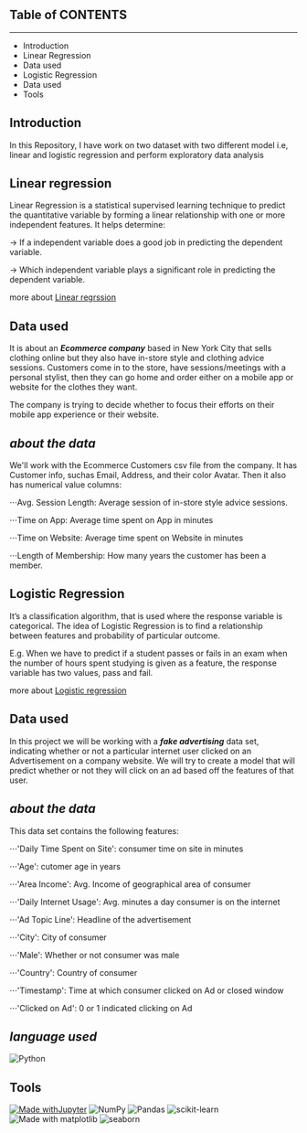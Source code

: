 ## Table of CONTENTS 
---------------------

 * Introduction
 * Linear Regression
 * Data used
 * Logistic Regression
 * Data used
 * Tools


**Introduction**
------------------------
In this Repository, I have work on two dataset with two different model i.e, linear and logistic regression and perform exploratory data analysis

**Linear regression**
----------------------

Linear Regression is a statistical supervised learning technique to predict the quantitative variable by forming a linear relationship with one or more independent features.
It helps determine:

→ If a independent variable does a good job in predicting the dependent variable.

→ Which independent variable plays a significant role in predicting the dependent variable.

more about [Linear regrssion](https://en.wikipedia.org/wiki/Linear_regression)

**Data used**
-------------------------
It is about an ***Ecommerce company*** based in New York City that sells clothing online but they also have in-store style and clothing advice sessions. Customers come in to the store, have sessions/meetings with a personal stylist, then they can go home and order either on a mobile app or website for the clothes they want.

The company is trying to decide whether to focus their efforts on their mobile app experience or their website. 

***about the data***
-------------------------
We'll work with the Ecommerce Customers csv file from the company. It has Customer info, suchas Email, Address, and their color Avatar. Then it also has numerical value columns:

⋅⋅⋅Avg. Session Length: Average session of in-store style advice sessions.

⋅⋅⋅Time on App: Average time spent on App in minutes

⋅⋅⋅Time on Website: Average time spent on Website in minutes

⋅⋅⋅Length of Membership: How many years the customer has been a member.

**Logistic Regression**
----------------------------
It’s a classification algorithm, that is used where the response variable is categorical. The idea of Logistic Regression is to find a relationship between features and probability of particular outcome.

E.g. When we have to predict if a student passes or fails in an exam when the number of hours spent studying is given as a feature, the response variable has two values, pass and fail.

more about [Logistic regression](https://en.wikipedia.org/wiki/Logistic_regression)

**Data used**
--------------------------
In this project we will be working with a ***fake advertising*** data set, indicating whether or not a particular internet user clicked on an Advertisement on a company website. We will try to create a model that will predict whether or not they will click on an ad based off the features of that user.

***about the data***
--------------------------
This data set contains the following features:

⋅⋅⋅'Daily Time Spent on Site': consumer time on site in minutes

⋅⋅⋅'Age': cutomer age in years

⋅⋅⋅'Area Income': Avg. Income of geographical area of consumer

⋅⋅⋅'Daily Internet Usage': Avg. minutes a day consumer is on the internet

⋅⋅⋅'Ad Topic Line': Headline of the advertisement

⋅⋅⋅'City': City of consumer

⋅⋅⋅'Male': Whether or not consumer was male

⋅⋅⋅'Country': Country of consumer

⋅⋅⋅'Timestamp': Time at which consumer clicked on Ad or closed window

⋅⋅⋅'Clicked on Ad': 0 or 1 indicated clicking on Ad

***language used***
--------------------------
![Python](https://img.shields.io/badge/python-3670A0?style=for-the-badge&logo=python&logoColor=ffdd54)

**Tools**
-----------------------
[![Made withJupyter](https://img.shields.io/badge/Made%20with-Jupyter-orange?style=for-the-badge&logo=Jupyter)](https://jupyter.org/try)    ![NumPy](https://img.shields.io/badge/numpy-%23013243.svg?style=for-the-badge&logo=numpy&logoColor=white)   ![Pandas](https://img.shields.io/badge/pandas-%23150458.svg?style=for-the-badge&logo=pandas&logoColor=white)   ![scikit-learn](https://img.shields.io/badge/scikit--learn-%23F7931E.svg?style=for-the-badge&logo=scikit-learn&logoColor=white)  ![Made with matplotlib](https://user-images.githubusercontent.com/86251750/132984208-76ce70c7-816d-4f72-9c9f-90073a70310f.png)  ![seaborn](https://user-images.githubusercontent.com/86251750/132984253-32c04192-989f-4ebd-8c46-8ad1a194a492.png)
